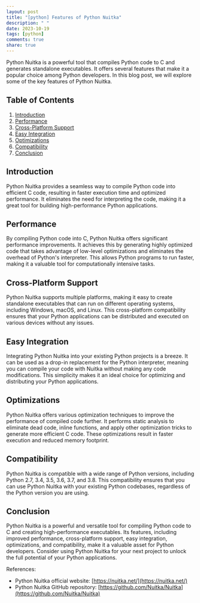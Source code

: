 ```yaml
---
layout: post
title: "[python] Features of Python Nuitka"
description: " "
date: 2023-10-19
tags: [python]
comments: true
share: true
---
```


Python Nuitka is a powerful tool that compiles Python code to C and generates standalone executables. It offers several features that make it a popular choice among Python developers. In this blog post, we will explore some of the key features of Python Nuitka.

## Table of Contents
1. [Introduction](#introduction)
2. [Performance](#performance)
3. [Cross-Platform Support](#cross-platform-support)
4. [Easy Integration](#easy-integration)
5. [Optimizations](#optimizations)
6. [Compatibility](#compatibility)
7. [Conclusion](#conclusion)

## Introduction<a name="introduction"></a>
Python Nuitka provides a seamless way to compile Python code into efficient C code, resulting in faster execution time and optimized performance. It eliminates the need for interpreting the code, making it a great tool for building high-performance Python applications.

## Performance<a name="performance"></a>
By compiling Python code into C, Python Nuitka offers significant performance improvements. It achieves this by generating highly optimized code that takes advantage of low-level optimizations and eliminates the overhead of Python's interpreter. This allows Python programs to run faster, making it a valuable tool for computationally intensive tasks.

## Cross-Platform Support<a name="cross-platform-support"></a>
Python Nuitka supports multiple platforms, making it easy to create standalone executables that can run on different operating systems, including Windows, macOS, and Linux. This cross-platform compatibility ensures that your Python applications can be distributed and executed on various devices without any issues.

## Easy Integration<a name="easy-integration"></a>
Integrating Python Nuitka into your existing Python projects is a breeze. It can be used as a drop-in replacement for the Python interpreter, meaning you can compile your code with Nuitka without making any code modifications. This simplicity makes it an ideal choice for optimizing and distributing your Python applications.

## Optimizations<a name="optimizations"></a>
Python Nuitka offers various optimization techniques to improve the performance of compiled code further. It performs static analysis to eliminate dead code, inline functions, and apply other optimization tricks to generate more efficient C code. These optimizations result in faster execution and reduced memory footprint.

## Compatibility<a name="compatibility"></a>
Python Nuitka is compatible with a wide range of Python versions, including Python 2.7, 3.4, 3.5, 3.6, 3.7, and 3.8. This compatibility ensures that you can use Python Nuitka with your existing Python codebases, regardless of the Python version you are using.

## Conclusion<a name="conclusion"></a>
Python Nuitka is a powerful and versatile tool for compiling Python code to C and creating high-performance executables. Its features, including improved performance, cross-platform support, easy integration, optimizations, and compatibility, make it a valuable asset for Python developers. Consider using Python Nuitka for your next project to unlock the full potential of your Python applications.

References:
- Python Nuitka official website: [https://nuitka.net/](https://nuitka.net/)
- Python Nuitka GitHub repository: [https://github.com/Nuitka/Nuitka](https://github.com/Nuitka/Nuitka)